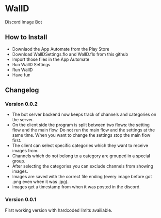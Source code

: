 # WallD
Discord Image Bot


## How to Install
- Downlaod the App Automate from the Play Store
- Download WallDSettings.flo and WallD.flo from this github
- Import those files in the App Automate
- Run WallD Settings
- Run WallD
- Have fun

## Changelog

### Version 0.0.2
- The bot server backend now keeps track of channels and categories on the server.
- On the client side the program is split between two flows: the setting flow and the main flow.
  Do not run the main flow and the settings at the same time.
  When you want to change the settings stop the main flow first.
- The client can select specific categories which they want to receive images from.
- Channels which do not belong to a category are grouped in a special group.
- After selecting the categories you can exclude channels from showing images.
- Images are saved with the correct file ending (every image before got .png even when it was .jpg).
- Images get a timestamp from when it was posted in the discord.

### Version 0.0.1
First working version with hardcoded limits availiable.